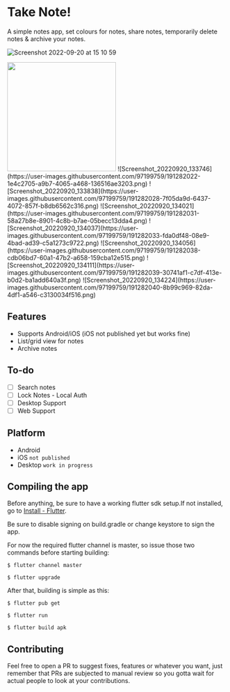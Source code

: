 # Take Note!

A simple notes app, set colours for notes, share notes, temporarily delete notes & archive your notes.

![Screenshot 2022-09-20 at 15 10 59](https://user-images.githubusercontent.com/97199759/191280698-561a6630-ebed-486f-9c74-f8c5dc9d454a.png)

<img src=![Screenshot_20220920_133707](https://user-images.githubusercontent.com/97199759/191282016-4843187b-daeb-49f6-9308-b4d91cc98cd7.png width=250)/>
![Screenshot_20220920_133746](https://user-images.githubusercontent.com/97199759/191282022-1e4c2705-a9b7-4065-a468-136516ae3203.png)
![Screenshot_20220920_133838](https://user-images.githubusercontent.com/97199759/191282028-7f05da9d-6437-4072-857f-b8db6562c316.png)
![Screenshot_20220920_134021](https://user-images.githubusercontent.com/97199759/191282031-58a27b8e-8901-4c8b-b7ae-05becc13dda4.png)
![Screenshot_20220920_134037](https://user-images.githubusercontent.com/97199759/191282033-fda0df48-08e9-4bad-ad39-c5a1273c9722.png)
![Screenshot_20220920_134056](https://user-images.githubusercontent.com/97199759/191282038-cdb06bd7-60a1-47b2-a658-159cba12e515.png)
![Screenshot_20220920_134111](https://user-images.githubusercontent.com/97199759/191282039-30741af1-c7df-413e-b0d2-ba1add640a3f.png)
![Screenshot_20220920_134224](https://user-images.githubusercontent.com/97199759/191282040-8b99c969-82da-4df1-a546-c3130034f516.png)


## Features
- Supports Android/iOS (iOS not published yet but works fine)
- List/grid view for notes
- Archive notes


## To-do
- [ ] Search notes
- [ ] Lock Notes - Local Auth
- [ ] Desktop Support
- [ ] Web Support

## Platform
 - Android
 - iOS ```not published```
 - Desktop ```work in progress```


## Compiling the app
Before anything, be sure to have a working flutter sdk setup.If not installed, go to [Install - Flutter](https://docs.flutter.dev/get-started/install).

Be sure to disable signing on build.gradle or change keystore to sign the app.

For now the required flutter channel is master, so issue those two commands before starting building:
```
$ flutter channel master
```
```
$ flutter upgrade
```

After that, building is simple as this:
```
$ flutter pub get
```
```
$ flutter run
```
```
$ flutter build apk
```

## Contributing

Feel free to open a PR to suggest fixes, features or whatever you want, just remember that PRs are subjected to manual review so you gotta wait for actual people to look at your contributions.
